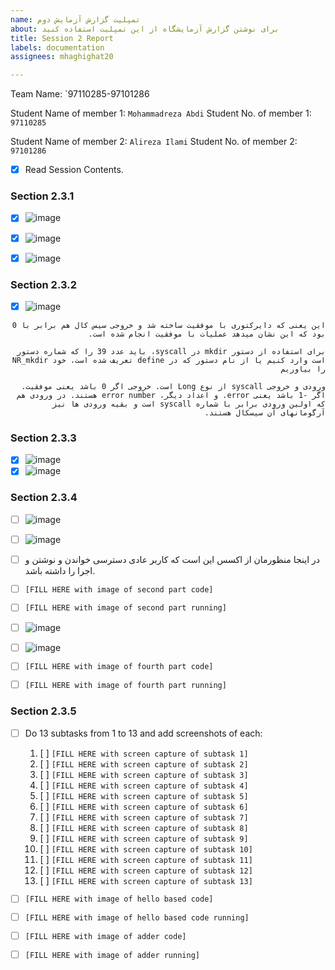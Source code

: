 ```yaml
---
name: تمپلیت گزارش آزمایش دوم
about: برای نوشتن گزارش آزمایشگاه از این تمپلیت استفاده کنید
title: Session 2 Report
labels: documentation
assignees: mhaghighat20

---
```


Team Name: `97110285-97101286

Student Name of member 1: `Mohammadreza Abdi`
Student No. of member 1: `97110285`

Student Name of member 2: `Alireza Ilami`
Student No. of member 2: `97101286`

- [x] Read Session Contents.

### Section 2.3.1

- [x] ![image](https://user-images.githubusercontent.com/45389577/127536598-15f741b7-6207-433e-9372-8d2453d09932.png)
- [x] ![image](https://user-images.githubusercontent.com/45389577/127537245-d44b181c-4c68-4b1f-a7ae-e19dba275eab.png)
- [x] ![image](https://user-images.githubusercontent.com/45389577/127537284-93257f2f-f1bb-49b7-b3a7-2ab82684aebe.png)


### Section 2.3.2
- [x] ![image](https://user-images.githubusercontent.com/45389577/127544542-d15ca902-cc6d-424c-8e3b-732a9a6ca32a.png)

<div dir="rtl">

    این یعنی که دایرکتوری با موفقیت ساخته شد و خروجی سیس کال هم برابر با 0 بود که این نشان میدهد عملیات با موفقیت انجام شده است.

    برای استفاده از دستور mkdir در syscall، باید عدد 39 را که شماره دستور است وارد کنیم یا از نام دستور که در define تعریف شده است، خود NR_mkdir را بیاوریم

    ورودی و خروجی syscall از نوع Long است. خروجی اگر 0 باشد یعنی موفقیت. اگر -1 باشد یعنی error. و اعداد دیگر، error number هستند. در ورودی هم که اولین ورودی برابر با شماره syscall است و بقیه ورودی ها نیز آرگومانهای آن سیسکال هستند.

</div>

### Section 2.3.3
- [x] ![image](https://user-images.githubusercontent.com/45389577/127548160-452814d6-92a4-4d8d-86cb-52a1beae71d7.png)
- [x] ![image](https://user-images.githubusercontent.com/45389577/127548191-a4f01cfd-6e3e-4542-be45-c3118041699e.png)

### Section 2.3.4
- [ ] ![image](https://user-images.githubusercontent.com/45389577/127552831-2dda5ec0-5633-4cc7-a4ce-bd179242c302.png)
- [ ] ![image](https://user-images.githubusercontent.com/45389577/127552914-3df645a9-73a4-4c8e-8c1d-2163012b55a3.png)
- [ ] در اینجا منظورمان از اکسس این است که کاربر عادی دسترسی خواندن و نوشتن و اجرا را داشته باشد.

- [ ] `[FILL HERE with image of second part code]`
- [ ] `[FILL HERE with image of second part running]`

- [ ] ![image](https://user-images.githubusercontent.com/45389577/127553798-98524c76-ba0a-446a-aeba-a10b3b0afc1f.png)
- [ ] ![image](https://user-images.githubusercontent.com/45389577/127553856-41634138-9afe-4917-be5d-7e15c4362d82.png)

- [ ] `[FILL HERE with image of fourth part code]`
- [ ] `[FILL HERE with image of fourth part running]`

### Section 2.3.5

- [ ] Do 13 subtasks from 1 to 13 and add screenshots of each:
    1. [ ] `[FILL HERE with screen capture of subtask 1]`
    1. [ ] `[FILL HERE with screen capture of subtask 2]`
    1. [ ] `[FILL HERE with screen capture of subtask 3]`
    1. [ ] `[FILL HERE with screen capture of subtask 4]`
    1. [ ] `[FILL HERE with screen capture of subtask 5]`
    1. [ ] `[FILL HERE with screen capture of subtask 6]`
    1. [ ] `[FILL HERE with screen capture of subtask 7]`
    1. [ ] `[FILL HERE with screen capture of subtask 8]`
    1. [ ] `[FILL HERE with screen capture of subtask 9]`
    1. [ ] `[FILL HERE with screen capture of subtask 10]`
    1. [ ] `[FILL HERE with screen capture of subtask 11]`
    1. [ ] `[FILL HERE with screen capture of subtask 12]`
    1. [ ] `[FILL HERE with screen capture of subtask 13]`

- [ ] `[FILL HERE with image of hello based code]`
- [ ] `[FILL HERE with image of hello based code running]`

- [ ] `[FILL HERE with image of adder code]`
- [ ] `[FILL HERE with image of adder running]`
